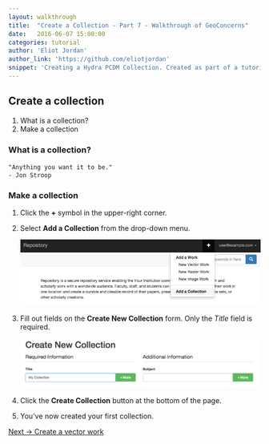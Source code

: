 ```yaml
---
layout: walkthrough
title:  "Create a Collection - Part 7 - Walkthrough of GeoConcerns"
date:   2016-06-07 15:00:00
categories: tutorial
author: 'Eliot Jordan'
author_link: 'https://github.com/eliotjordan'
snippet: 'Creating a Hydra PCDM Collection. Created as part of a tutorial series given as Walkthrough of GeoConcerns'
---
```


## Create a collection
  1. What is a collection?
  1. Make a collection

### What is a collection?

```
"Anything you want it to be." 
- Jon Stroop
```


### Make a collection

1. Click the **+** symbol in the upper-right corner.
1. Select **Add a Collection** from the drop-down menu.

   ![add_collection](/images/add_collection.png)
1. Fill out fields on the **Create New Collection** form. Only the *Title* field is required.

   ![collection_form](/images/collection_form.png)
1. Click the **Create Collection** button at the bottom of the page.
1. You've now created your first collection.




<div class='flash-notice'>
  <a href="{% post_url 2016-06-07-create-a-vector-work %}">Next → Create a vector work</a>
</div>
